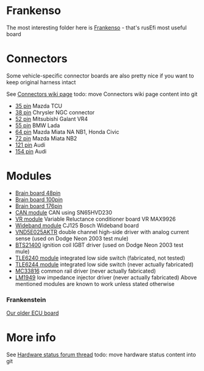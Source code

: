 
# Frankenso
The most interesting folder here is [Frankenso](frankenso/) - that's rusEfi most useful board

# Connectors
Some vehicle-specific connector boards are also pretty nice if you want to keep original harness intact

See [Connectors wiki page](http://rusefi.com/wiki/index.php?title=Hardware:OEM_connectors)
todo: move Connectors wiki page content into git

* [35 pin](MX7-C-35PL-C11-connector) Mazda TCU
* [38 pin](NGC_38_connector) Chrysler NGC connector
* [52 pin](172319-1_52pin-connector) Mitsubishi Galant VR4
* [55 pin](963063-15_55_pin_connector) BMW Lada
* [64 pin](176122-6-connector) Mazda Miata NA NB1, Honda Civic
* [72 pin](1123038-2-connector) Mazda Miata NB2 
* [121 pin](368255-2-connector) Audi
* [154 pin](284617-1-connector) Audi

# Modules
* [Brain board 48pin](mini48-stm32)
* [Brain board 100pin](brain_board)
* [Brain board 176pin](brain_board_176-pin)
* [CAN module](can_board) CAN using SN65HVD230
* [VR module](VR_Board) Variable Reluctance conditioner board VR MAX9926
* [Wideband module](CJ125_board) CJ125 Bosch Wideband board
* [VND5E025AKTR](PowerSSO-24_breakout) double channel high-side driver with analog current sense (used on Dodge Neon 2003 test mule)
* [BTS21400](DDPAK_breakout) ignition coil IGBT driver (used on Dodge Neon 2003 test mule)
* [TLE6240 module](low_side_tle6240) integrated low side switch (fabricated, not tested)
* [TLE6244 module](Breakout_TLE6244) integrated low side switch (never actually fabricated)
* [MC33816](Common_Rail_MC33816) common rail driver (never actually fabricated)
* [LM1949](Low-Z_LM1949) low impedance injector driver (never actually fabricated)
Above mentioned modules are known to work unless stated otherwise

### Frankenstein

[Our older ECU board](frankenstein)

# More info

See [Hardware status forum thread](http://rusefi.com/forum/viewtopic.php?f=4&t=260)
todo: move hardware status content into git
